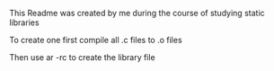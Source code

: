 This Readme was created by me during the course of studying 
static libraries

To create one first compile all .c files to .o files

Then use ar -rc to create the library file
